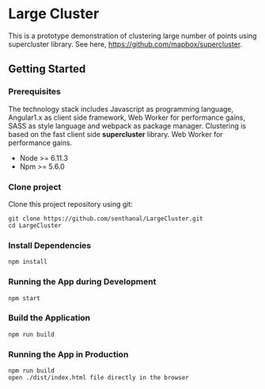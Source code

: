 # Large Cluster #

This is a prototype demonstration of clustering large number of points using supercluster library. See here, https://github.com/mapbox/supercluster.

## Getting Started ##

### Prerequisites ###

The technology stack includes Javascript as programming language, Angular1.x as client side framework, Web Worker for performance gains, SASS as style language and webpack as package manager. Clustering is based on the fast client side **supercluster** library. Web Worker for performance gains.

* Node >= 6.11.3
* Npm >= 5.6.0

### Clone project ###

Clone this project repository using git:

```
git clone https://github.com/senthanal/LargeCluster.git
cd LargeCluster
```

### Install Dependencies ###

```
npm install
```

### Running the App during Development ###

```
npm start
```

### Build the Application ###

```
npm run build
```

### Running the App in Production ###

```
npm run build
open ./dist/index.html file directly in the browser
```